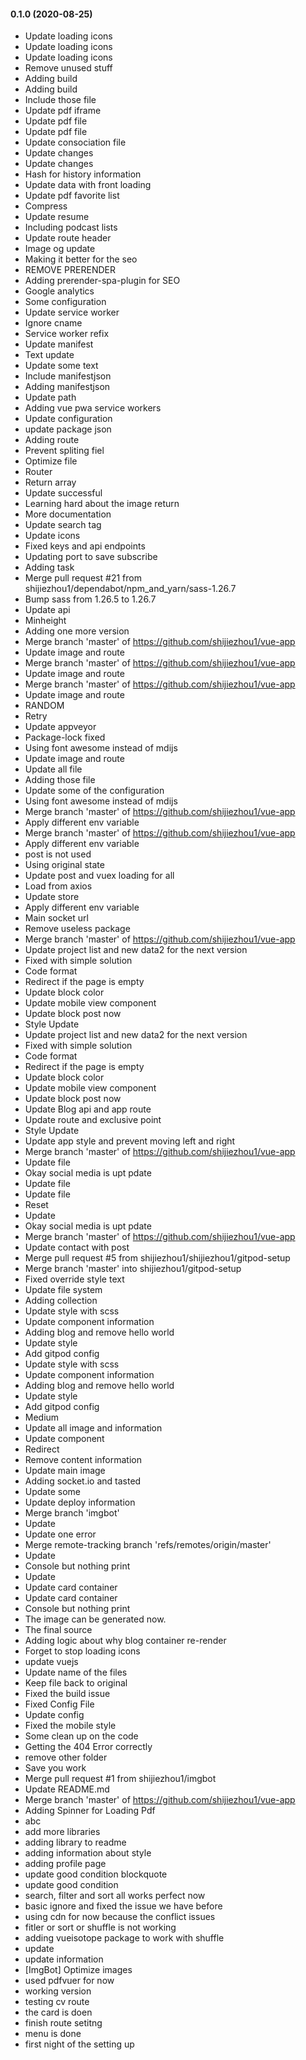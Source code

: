 #### 0.1.0 (2020-08-25)

- Update loading icons
- Update loading icons
- Update loading icons
- Remove unused stuff
- Adding build
- Adding build
- Include those file
- Update pdf iframe
- Update pdf file
- Update pdf file
- Update consociation file
- Update changes
- Update changes
- Hash for history information
- Update data with front loading
- Update pdf favorite list
- Compress
- Update resume
- Including podcast lists
- Update route header
- Image og update
- Making it better for the seo
- REMOVE PRERENDER
- Adding prerender-spa-plugin for SEO
- Google analytics
- Some configuration
- Update service worker
- Ignore cname
- Service worker refix
- Update manifest
- Text update
- Update some text
- Include manifestjson
- Adding manifestjson
- Update path
- Adding vue pwa service workers
- Update configuration
- update package json
- Adding route
- Prevent spliting fiel
- Optimize file
- Router
- Return array
- Update successful
- Learning hard about the image return
- More documentation
- Update search tag
- Update icons
- Fixed keys and api endpoints
- Updating port to save subscribe
- Adding task
- Merge pull request #21 from shijiezhou1/dependabot/npm_and_yarn/sass-1.26.7
- Bump sass from 1.26.5 to 1.26.7
- Update api
- Minheight
- Adding one more version
- Merge branch 'master' of https://github.com/shijiezhou1/vue-app
- Update image and route
- Merge branch 'master' of https://github.com/shijiezhou1/vue-app
- Update image and route
- Merge branch 'master' of https://github.com/shijiezhou1/vue-app
- Update image and route
- RANDOM
- Retry
- Update appveyor
- Package-lock fixed
- Using font awesome instead of mdijs
- Update image and route
- Update all file
- Adding those file
- Update some of the configuration
- Using font awesome instead of mdijs
- Merge branch 'master' of https://github.com/shijiezhou1/vue-app
- Apply different env variable
- Merge branch 'master' of https://github.com/shijiezhou1/vue-app
- Apply different env variable
- post is not used
- Using original state
- Update post and vuex loading for all
- Load from axios
- Update store
- Apply different env variable
- Main socket url
- Remove useless package
- Merge branch 'master' of https://github.com/shijiezhou1/vue-app
- Update project list and new data2 for the next version
- Fixed with simple solution
- Code format
- Redirect if the page is empty
- Update block color
- Update mobile view component
- Update block post now
- Style Update
- Update project list and new data2 for the next version
- Fixed with simple solution
- Code format
- Redirect if the page is empty
- Update block color
- Update mobile view component
- Update block post now
- Update Blog api and app route
- Update route and exclusive point
- Style Update
- Update app style and prevent moving left and right
- Merge branch 'master' of https://github.com/shijiezhou1/vue-app
- Update file
- Okay social media is upt pdate
- Update file
- Update file
- Reset
- Update
- Okay social media is upt pdate
- Merge branch 'master' of https://github.com/shijiezhou1/vue-app
- Update contact with post
- Merge pull request #5 from shijiezhou1/shijiezhou1/gitpod-setup
- Merge branch 'master' into shijiezhou1/gitpod-setup
- Fixed override style text
- Update file system
- Adding collection
- Update style with scss
- Update component information
- Adding blog and remove hello world
- Update style
- Add gitpod config
- Update style with scss
- Update component information
- Adding blog and remove hello world
- Update style
- Add gitpod config
- Medium
- Update all image and information
- Update component
- Redirect
- Remove content information
- Update main image
- Adding socket.io and tasted
- Update some
- Update deploy information
- Merge branch 'imgbot'
- Update
- Update one error
- Merge remote-tracking branch 'refs/remotes/origin/master'
- Update
- Console but nothing print
- Update
- Update card container
- Update card container
- Console but nothing print
- The image can be generated now.
- The final source
- Adding logic about why blog container re-render
- Forget to stop loading icons
- update vuejs
- Update name of the files
- Keep file back to original
- Fixed the build issue
- Fixed Config File
- Update config
- Fixed the mobile style
- Some clean up on the code
- Getting the 404 Error correctly
- remove other folder
- Save you work
- Merge pull request #1 from shijiezhou1/imgbot
- Update README.md
- Merge branch 'master' of https://github.com/shijiezhou1/vue-app
- Adding Spinner for Loading Pdf
- abc
- add more libraries
- adding library to readme
- adding information about style
- adding profile page
- update good condition blockquote
- update good condition
- search, filter and sort all works perfect now
- basic ignore and fixed the issue we have before
- using cdn for now because the conflict issues
- fitler or sort or shuffle is not working
- adding  vueisotope package to work with shuffle
- update
- update information
- [ImgBot] Optimize images
- used pdfvuer for now
- working version
- testing cv route
- the card is doen
- finish route setitng
- menu is done
- first night of the setting up
